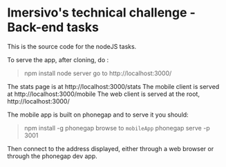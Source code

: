 # Imersivo's technical challenge - Back-end tasks

This is the source code for the nodeJS tasks.

To serve the app, after cloning, do :
> npm install
> node server
go to http://localhost:3000/

The stats page is at http://localhost:3000/stats
The mobile client is served at http://localhost:3000/mobile
The web client is served at the root, http://localhost:3000/

The mobile app is built on phonegap and to serve it you should:
> npm install -g phonegap
browse to `mobileApp`
> phonegap serve -p 3001

Then connect to the address displayed, either through a web browser or through the phonegap dev app.
